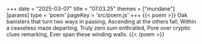 +++
date = "2025-03-07"
title = "07.03.25"
themes = ["mundane"]
[params]
  type = 'poem'
  pageKey = 'src/poem.js'
+++
{{< poem >}}
Oak banisters that turn two ways in passing,
Ascending at the others fall,
Within a ceaseless maze departing,
Truly zero sum enthralled,
Pore over cryptic clues remarking,
Ever span these winding walls.
{{< /poem >}}